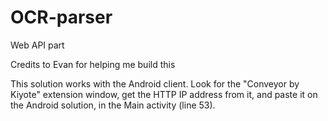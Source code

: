 # OCR-parser
Web API part
<p>Credits to Evan for helping me build this</p>
<p>This solution works with the Android client. Look for the "Conveyor by Kiyote" extension window, get the HTTP IP address from it, and paste it on the Android solution, in the Main activity (line 53).</p>
